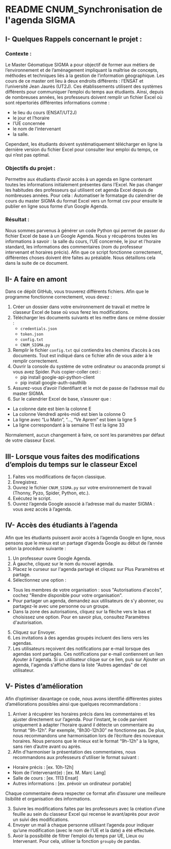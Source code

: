 # README CNUM_Synchronisation de l'agenda SIGMA

## I- Quelques Rappels concernant le projet :

### Contexte :
Le Master Géomatique SIGMA a pour objectif de former aux métiers de l’environnement et de l’aménagement impliquant la maîtrise de concepts, méthodes et techniques liés à la gestion de l’information géographique. 
Les cours de ce master ont lieu à deux endroits différents : l’ENSAT et l’université Jean Jaurès (UT2J). Ces établissements utilisent des systèmes différents pour communiquer l’emploi du temps aux étudiants. Ainsi, depuis de nombreuses années, les professeurs doivent remplir un fichier Excel où sont répertoriés différentes informations comme :
- le lieu du cours (ENSAT/UT2J)
- le jour et l’horaire
- l’UE concernée
- le nom de l’intervenant
- la salle. 

Cependant, les étudiants doivent systématiquement télécharger en ligne la dernière version du fichier Excel pour consulter leur emploi du temps, ce qui n’est pas optimal. 

### Objectifs du projet :
Permettre aux étudiants d’avoir accès à un agenda en ligne contenant toutes les informations initialement présentes dans l’Excel. 
Ne pas changer les habitudes des professeurs qui utilisent cet agenda Excel depuis de nombreuses années. 
Pour cela : Automatiser le formatage du calendrier de cours du master SIGMA du format Excel vers un format csv pour ensuite le publier en ligne sous forme d’un Google Agenda. 

### Résultat :
Nous sommes parvenus à générer un code Python qui permet de passer du fichier Excel de base à un Google Agenda. Nous y récupérons toutes les informations à savoir : la salle du cours, l’UE concernée, le jour et l’horaire standard, les informations des commentaires (nom du professeur intervenant et horaires précis). 
Afin que ce script fonctionne correctement, différentes choses doivent être faites au préalable. Nous détaillons cela dans la suite de ce document. 

## II- A faire en amont

Dans ce dépôt GitHub, vous trouverez différents fichiers. Afin que le programme fonctionne correctement, vous devez :
1. Créer un dossier dans votre environnement de travail et mettre le classeur Excel de base où vous ferez les modifications. 
2. Télécharger les documents suivants et les mettre dans ce même dossier : 
   - `credentials.json`
   - `token.json`
   - `config.txt`
   - `CNUM_SIGMA.py`
3. Remplir le fichier `config.txt` qui contiendra les chemins d’accès à ces documents. Tout est indiqué dans ce fichier afin de vous aider à le remplir correctement. 
4. Ouvrir la console du système de votre ordinateur ou anaconda prompt si vous avez Spider. Puis copier-coller ceci : 
   - pip install google-api-python-client
   - pip install google-auth-oauthlib
5. Assurez-vous d’avoir l’identifiant et le mot de passe de l’adresse mail du master SIGMA. 
6. Sur le calendrier Excel de base, s’assurer que : 
- La colonne date est bien la colonne E
- La colonne Vendredi après-midi est bien la colonne O
- La ligne avec “Lu Matin”, “..., “Ve Aprem” est bien la ligne 5
- La ligne correspondant à la semaine 11 est la ligne 33

Normalement, aucun changement à faire, ce sont les paramètres par défaut de votre classeur Excel.

## III- Lorsque vous faites des modifications d’emplois du temps sur le classeur Excel 

1. Faites vos modifications de façon classique.
2. Enregistrez.  
3. Ouvrez le fichier `CNUM_SIGMA.py` sur votre environnement de travail (Thonny, Pyzo, Spider, Python, etc.).
4. Exécutez le script. 
5. Ouvrez l’agenda Google associé à l’adresse mail du master SIGMA : vous avez accès à l’agenda. 

## IV- Accès des étudiants à l’agenda

Afin que les étudiants puissent avoir accès à l’agenda Google en ligne, nous pensons que le mieux est un partage d’agenda Google au début de l’année selon la procédure suivante : 

1. Un professeur ouvre Google Agenda.
2. À gauche, cliquez sur le nom du nouvel agenda.
3. Placez le curseur sur l'agenda partagé et cliquez sur Plus Paramètres et partage.
4. Sélectionnez une option :
- Tous les membres de votre organisation : sous "Autorisations d'accès", cochez "Rendre disponible pour votre organisation". 
- Pour partager un agenda, demandez aux utilisateurs de s'y abonner, ou partagez-le avec une personne ou un groupe.
- Dans la zone des autorisations, cliquez sur la flèche vers le bas et choisissez une option. Pour en savoir plus, consultez Paramètres d'autorisation.
5. Cliquez sur Envoyer.
6. Les invitations à des agendas groupés incluent des liens vers les agendas.
7. Les utilisateurs reçoivent des notifications par e-mail lorsque des agendas sont partagés. Ces notifications par e-mail contiennent un lien Ajouter à l'agenda. Si un utilisateur clique sur ce lien, puis sur Ajouter un agenda, l'agenda s'affiche dans la liste "Autres agendas" de cet utilisateur.

## V- Pistes d’amélioration

Afin d’optimiser davantage ce code, nous avons identifié différentes pistes d’améliorations possibles ainsi que quelques recommandations : 

1. Arriver à récupérer les horaires précis dans les commentaires et les ajuster directement sur l’agenda. Pour l’instant, le code parvient uniquement à adapter l’horaire quand il détecte un commentaire au format “9h-12h”. Par exemple, “8h30-12h30” ne fonctionne pas. De plus, nous recommandons une harmonisation lors de l’écriture des nouveaux horaires. Nous pensons que le mieux est le format “9h-12h” à la ligne, sans rien d’autre avant ou après. 
2. Afin d'harmoniser la présentation des commentaires, nous recommandons aux professeurs d'utiliser le format suivant :
- Horaire précis : [ex. 10h-12h]
- Nom de l’intervenant(e) : [ex. M. Marc Lang]
- Salle de cours : [ex. 1113 Ensat]
- Autres informations : [ex. prévoir un ordinateur portable]

Chaque commentaire devra respecter ce format afin d’assurer une meilleure lisibilité et organisation des informations.  

3. Suivre les modifications faites par les professeurs avec la création d’une feuille au sein du classeur Excel qui recense le avant/après pour avoir un suivi des modifications.
4. Envoyer un mail à chaque personne utilisant l’agenda pour indiquer qu’une modification (avec le nom de l’UE et la date) a été effectuée.
5. Avoir la possibilité de filtrer l’emploi du temps par UE, Lieux ou Intervenant. Pour cela, utiliser la fonction `groupby` de pandas.
